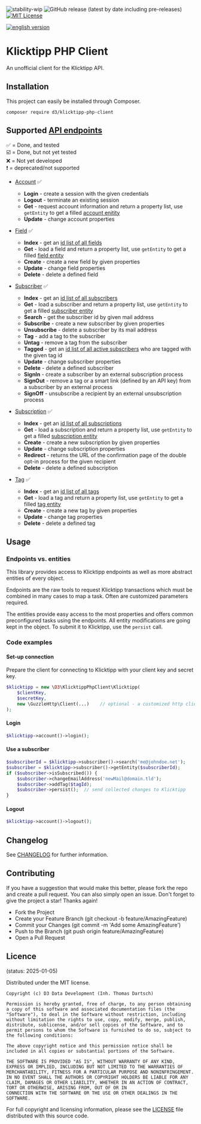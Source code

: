 ![stability-wip](https://img.shields.io/badge/stability-work_in_progress-lightgrey.svg) ![GitHub release (latest by date including pre-releases)](https://img.shields.io/github/v/release/d3datadevelopment/klicktipp-php-client?include_prereleases) [![MIT License](https://img.shields.io/github/license/d3datadevelopment/klicktipp-php-client)](https://git.d3data.de/D3Public/klicktipp-php-client/raw/branch/main/LICENSE.md)

[![english version](https://logos.oxidmodule.com/en2_xs.svg)](README.md)

# Klicktipp PHP Client

An unofficial client for the Klicktipp API.

## Installation
This project can easily be installed through Composer.

```
composer require d3/klicktipp-php-client
```

## Supported [API endpoints](https://www.klicktipp.com/de/support/wissensdatenbank/rest-application-programming-interface-api/)

:white_check_mark: = Done, and tested<br />
:ballot_box_with_check: = Done, but not yet tested<br />
:x: = Not yet developed<br />
:heavy_exclamation_mark: = deprecated/not supported <br />

- [Account](./src/Resources/Account.php) :white_check_mark:
  - **Login** - create a session with the given credentials
  - **Logout** - terminate an existing session
  - **Get** - request account information and return a property list, use `getEntity` to get a filled [account enitity](./src/Entities/Account.php)
  - **Update** - change account properties


- [Field](./src/Resources/Field.php) :white_check_mark:
  - **Index** - get an [id list of all fields](./src/Entities/FieldList.php)
  - **Get** - load a field and return a property list, use `getEntity` to get a filled [field entity](./src/Entities/Field.php)
  - **Create** - create a new field by given properties
  - **Update** - change field properties
  - **Delete** - delete a defined field


- [Subscriber](./src/Resources/Subscriber.php) :white_check_mark:
  - **Index** - get an [id list of all subscribers](./src/Entities/SubscriberList.php)
  - **Get** - load a subscriber and return a property list, use `getEntity` to get a filled [subscriber entity](./src/Entities/Subscriber.php)
  - **Search** - get the subscriber id by given mail address
  - **Subscribe** - create a new subscriber by given properties
  - **Unsubscribe** - delete a subscriber by its mail address
  - **Tag** - add a tag to the subscriber
  - **Untag** - remove a tag from the subscriber
  - **Tagged** - get an [id list of all active subscribers](./src/Entities/SubscriberList.php) who are tagged with the given tag id
  - **Update** - change subscriber properties
  - **Delete** - delete a defined subscriber
  - **SignIn** - create a subscriber by an external subscription process 
  - **SignOut** - remove a tag or a smart link (defined by an API key) from a subscriber by an external process
  - **SignOff** - unsubscribe a recipient by an external unsubscription process


- [Subscription](./src/Resources/SubscriptionProcess.php) :white_check_mark:
  - **Index** - get an [id list of all subscriptions](./src/Entities/SubscriptionList.php)
  - **Get** - load a subscription and return a property list, use `getEntity` to get a filled [subscription entity](./src/Entities/Subscription.php)
  - **Create** - create a new subscription by given properties
  - **Update** - change subscription properties
  - **Redirect** - returns the URL of the confirmation page of the double opt-in process for the given recipient
  - **Delete** - delete a defined subscription


- [Tag](./src/Resources/Tag.php) :white_check_mark:
  - **Index** - get an [id list of all tags](./src/Entities/TagList.php)
  - **Get** - load a tag and return a property list, use `getEntity` to get a filled [tag entity](./src/Entities/Tag.php)
  - **Create** - create a new tag by given properties
  - **Update** - change tag properties
  - **Delete** - delete a defined tag

## Usage
### Endpoints vs. entities

This library provides access to Klicktipp endpoints as well as more abstract entities of every object.

Endpoints are the raw tools to request Klicktipp transactions which must be combined in many cases to map a task. Often are customized parameters required.

The entities provide easy access to the most properties and offers common preconfigured tasks using the endpoints. All entity modifications are going kept in the object. To submit it to Klicktipp, use the `persist` call.

### Code examples
#### Set-up connection
Prepare the client for connecting to Klicktipp with your client key and secret key.

```php
$klicktipp = new \D3\KlicktippPhpClient\Klicktipp(
    $clientKey,
    $secretKey,
    new \GuzzleHttp\Client(...)    // optional - a customized http client object
);
```

#### Login
```php
$klicktipp->account()->login();
```

#### Use a subscriber

```php
$subscriberId = $klicktipp->subscriber()->search('me@johndoe.net');
$subscriber = $klicktipp->subscriber()->getEntity($subscriberId);
if ($subscriber->isSubscribed()) {
    $subscriber->changeEmailAddress('newMail@domain.tld');
    $subscriber->addTag($tagId);
    $subscriber->persist();  // send collected changes to Klicktipp
}
```
#### Logout

```php
$klicktipp->account()->logout();
```

## Changelog

See [CHANGELOG](CHANGELOG.md) for further information.

## Contributing

If you have a suggestion that would make this better, please fork the repo and create a pull request. You can also simply open an issue. Don't forget to give the project a star! Thanks again!

- Fork the Project
- Create your Feature Branch (git checkout -b feature/AmazingFeature)
- Commit your Changes (git commit -m 'Add some AmazingFeature')
- Push to the Branch (git push origin feature/AmazingFeature)
- Open a Pull Request

## Licence
(status: 2025-01-05)

Distributed under the MIT license.

```
Copyright (c) D3 Data Development (Inh. Thomas Dartsch)

Permission is hereby granted, free of charge, to any person obtaining a copy of this software and associated documentation files (the "Software"), to deal in the Software without restriction, including without limitation the rights to use, copy, modify, merge, publish, distribute, sublicense, and/or sell copies of the Software, and to permit persons to whom the Software is furnished to do so, subject to the following conditions:

The above copyright notice and this permission notice shall be included in all copies or substantial portions of the Software.

THE SOFTWARE IS PROVIDED "AS IS", WITHOUT WARRANTY OF ANY KIND, EXPRESS OR IMPLIED, INCLUDING BUT NOT LIMITED TO THE WARRANTIES OF MERCHANTABILITY, FITNESS FOR A PARTICULAR PURPOSE AND NONINFRINGEMENT. IN NO EVENT SHALL THE AUTHORS OR COPYRIGHT HOLDERS BE LIABLE FOR ANY CLAIM, DAMAGES OR OTHER LIABILITY, WHETHER IN AN ACTION OF CONTRACT, TORT OR OTHERWISE, ARISING FROM, OUT OF OR IN
CONNECTION WITH THE SOFTWARE OR THE USE OR OTHER DEALINGS IN THE SOFTWARE.
```

For full copyright and licensing information, please see the [LICENSE](LICENSE.md) file distributed with this source code.